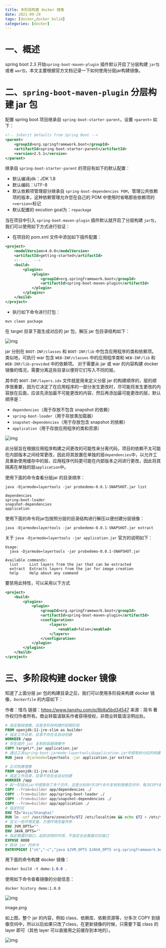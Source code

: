 ```yaml
---
title: 多阶段构建 docker 镜像
date: 2021-09-29
tags: [docker,docker bulid]
categories: [docker]
---
```


# 一、概述

spring boot 2.3 开始`spring-boot-maven-plugin` 插件默认开启了分层构建 `jar包` 或者 `war包`，本文主要根据官方文档记录一下如何使用分层jar构建镜像。

# 二、`spring-boot-maven-plugin` 分层构建 jar 包

配置 spring boot 项目继承自 `spring-boot-starter-parent`，设置 `<parent>` 如下：



```xml
<!-- Inherit defaults from Spring Boot -->
<parent>
    <groupId>org.springframework.boot</groupId>
    <artifactId>spring-boot-starter-parent</artifactId>
    <version>2.5.1</version>
</parent>
```

继承自 `spring-boot-starter-parent` 的项目有如下的默认配置：

- 默认编译jdk：JDK 1.8
- 默认编码：UTF-8
- 默认依赖项管理部分继承自 `spring-boot-dependencies POM`，管理公共依赖项的版本，这种依赖管理允许您在自己的 POM 中使用时省略那些依赖项的`<version>`标记
- 默认配置的 excution goal为：`repackage`

当在项目中引入 `spring-boot-maven-plugin` 插件默认就开启了分层构建 `jar包`，我们可以使用如下方式进行验证：

- 在项目的 pom.xml 文件中添加如下插件配置：



```xml
<project>
    <modelVersion>4.0.0</modelVersion>
    <artifactId>getting-started</artifactId>
    <!-- ... -->
    <build>
        <plugins>
            <plugin>
                <groupId>org.springframework.boot</groupId>
                <artifactId>spring-boot-maven-plugin</artifactId>
            </plugin>
        </plugins>
    </build>
</project>
```

- 执行如下命令进行打包：



```shell
mvn clean package 
```

在 target 目录下面生成对应的 jar 包，解压 jar 包目录结构如下：

![img](https://git.poker/peacePiz/image-hosting/blob/master/20220729/image.6gx0i5ga1mc0.webp?raw=true)


jar 分别在 `BOOT-INF/classes` 和 `BOOT-INF/lib` 中包含应用程序的类和依赖项。 类似地，可执行 war 包含 `WEB-INF/classes` 中的应用程序类和 `WEB-INF/lib` 和`WEB-INF/lib-provided` 中的依赖项。 对于需要从 jar 或 war 的内容构建 docker 镜像的情况，需要分离这些目录以便将它们写入不同的层。

其中的 `BOOT-INF/layers.idx` 文件就是用来定义分层 jar 的构建顺序的，层的顺序很重要，因为它决定了在应用程序的一部分发生更改时，尽可能将发生更改的内容放在后面，应该先添加最不可能更改的内容，然后再添加最可能更改的层，默认顺序是：

- `dependencies`（用于存放不包含 snapshot 的依赖）
- `spring-boot-loader`（用于存放类加载器）
- `snapshot-dependencies`（用于存放包含 snapshot 的依赖）
- `application`（用于存放应用程序的类和资源）

![img](https://git.poker/peacePiz/image-hosting/blob/master/20220729/image.3mykkfk690w0.webp?raw=true)


此分层旨在根据应用程序构建之间更改的可能性来分离代码，项目的依赖不太可能在内部版本之间经常更改，因此将其放置在单独的层`dependencies`中，以允许工具重新使用缓存中的层，应用程序代码更可能在内部版本之间进行更改，因此将其隔离在单独的层`application`中。

使用下面的命令查看分层jar 的目录顺序：



```shell
java -Djarmode=layertools -jar probedemo-0.0.1-SNAPSHOT.jar list

dependencies
spring-boot-loader
snapshot-dependencies
application
```

使用下面的命令将jar包按照分层的目录结构进行解压以便创建分层镜像：



```undefined
java -Djarmode=layertools -jar probedemo-0.0.1-SNAPSHOT.jar extract
```

关于 `java -Djarmode=layertools -jar application.jar` 官方的说明如下：



```tsx
Usage:
  java -Djarmode=layertools -jar probedemo-0.0.1-SNAPSHOT.jar

Available commands:
  list     List layers from the jar that can be extracted
  extract  Extracts layers from the jar for image creation
  help     Help about any command
```

要禁用此特性，可以采用以下方式



```xml
<project>
    <build>
        <plugins>
            <plugin>
                <groupId>org.springframework.boot</groupId>
                <artifactId>spring-boot-maven-plugin</artifactId>
                <configuration>
                    <layers>
                        <enabled>false</enabled>
                    </layers>
                </configuration>
            </plugin>
        </plugins>
    </build>
</project>
```

# 三、多阶段构建 docker 镜像

知道了上面分层 jar 包的构建目录之后，我们可以使用多阶段来构建 docker 镜像，`Dockerfile` 的内容如下：



作者：惜鸟
链接：https://www.jianshu.com/p/8b8a5bd34547
来源：简书
著作权归作者所有。商业转载请联系作者获得授权，非商业转载请注明出处。

```dockerfile
# 指定基础镜像，这是多阶段构建的前期阶段
FROM openjdk:11-jre-slim as builder
# 指定工作目录，目录不存在会自动创建
WORKDIR /app
# 将生成的 jar 复制到容器镜像中
COPY target/*.jar application.jar
# 通过工具spring-boot-jarmode-layertools从application.jar中提取拆分后的构建结果
RUN java -Djarmode=layertools -jar application.jar extract

# 正式构建镜像
FROM openjdk:11-jre-slim
# 指定工作目录，目录不存在会自动创建
WORKDIR /app
# 前一阶段从jar中提取除了多个文件，这里分别执行COPY命令复制到镜像空间中，每次COPY都是一个layer
COPY --from=builder app/dependencies ./
COPY --from=builder app/spring-boot-loader ./
COPY --from=builder app/snapshot-dependencies ./
COPY --from=builder app/application ./
# 指定时区
ENV TZ="Asia/Shanghai"
RUN ln -snf /usr/share/zoneinfo/$TZ /etc/localtime && echo $TZ > /etc/timezone
# 定义一些环境变量，方便环境变量传参
ENV JVM_OPTS=""
ENV JAVA_OPTS=""
# 指定暴露的端口，起到说明的作用，不指定也会暴露对应端口
EXPOSE 8080
# 启动 jar 的命令
ENTRYPOINT ["sh","-c","java $JVM_OPTS $JAVA_OPTS org.springframework.boot.loader.JarLauncher"]
```

用下面的命令构建 docker 镜像：



```css
docker build -t demo:1.0.0 . 
```

使用如下命令查看镜像的分层信息：



```bash
docker history demo:1.0.0
```

![img](https://git.poker/peacePiz/image-hosting/blob/master/20220729/image.31ntyfetuoc0.webp?raw=true)

image.png

如上图，整个 jar 的内容，例如 class、依赖库、依赖资源等，分多次 COPY 到镜像空间中，所以以后如果只改了class，在更新镜像的时候，只需要下载 class 的 layer 即可（其他 layer 可以直接用之前缓存到本地的）。

![img](https://git.poker/peacePiz/image-hosting/blob/master/20220729/image.3p9312ex08o0.webp?raw=true)

